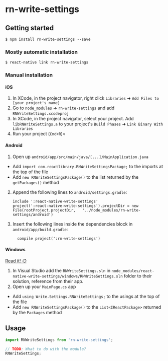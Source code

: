 
# rn-write-settings

## Getting started

`$ npm install rn-write-settings --save`

### Mostly automatic installation

`$ react-native link rn-write-settings`

### Manual installation


#### iOS

1. In XCode, in the project navigator, right click `Libraries` ➜ `Add Files to [your project's name]`
2. Go to `node_modules` ➜ `rn-write-settings` and add `RNWriteSettings.xcodeproj`
3. In XCode, in the project navigator, select your project. Add `libRNWriteSettings.a` to your project's `Build Phases` ➜ `Link Binary With Libraries`
4. Run your project (`Cmd+R`)<

#### Android

1. Open up `android/app/src/main/java/[...]/MainApplication.java`
  - Add `import com.reactlibrary.RNWriteSettingsPackage;` to the imports at the top of the file
  - Add `new RNWriteSettingsPackage()` to the list returned by the `getPackages()` method
2. Append the following lines to `android/settings.gradle`:
  	```
  	include ':react-native-write-settings'
  	project(':react-native-write-settings').projectDir = new File(rootProject.projectDir, 	'../node_modules/rn-write-settings/android')
  	```
3. Insert the following lines inside the dependencies block in `android/app/build.gradle`:
  	```
      compile project(':rn-write-settings')
  	```

#### Windows
[Read it! :D](https://github.com/ReactWindows/react-native)

1. In Visual Studio add the `RNWriteSettings.sln` in `node_modules/react-native-write-settings/windows/RNWriteSettings.sln` folder to their solution, reference from their app.
2. Open up your `MainPage.cs` app
  - Add `using Write.Settings.RNWriteSettings;` to the usings at the top of the file
  - Add `new RNWriteSettingsPackage()` to the `List<IReactPackage>` returned by the `Packages` method


## Usage
```javascript
import RNWriteSettings from 'rn-write-settings';

// TODO: What to do with the module?
RNWriteSettings;
```
  
